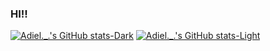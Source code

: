 ### HI!! 
[![Adiel._.'s GitHub stats-Dark](https://github-readme-stats.vercel.app/api?username=Matheus-Adiel&show_icons=true&theme=great-gatsby#gh-dark-mode-only)](https://github.com/anuraghazra/github-readme-stats#gh-dark-mode-only)
[![Adiel._.'s GitHub stats-Light](https://github-readme-stats.vercel.app/api?username=Matheus-Adiel&show_icons=true&theme=great-gatsby&bg_color=fff#gh-light-mode-only)](https://github.com/anuraghazra/github-readme-stats#gh-light-mode-only)
